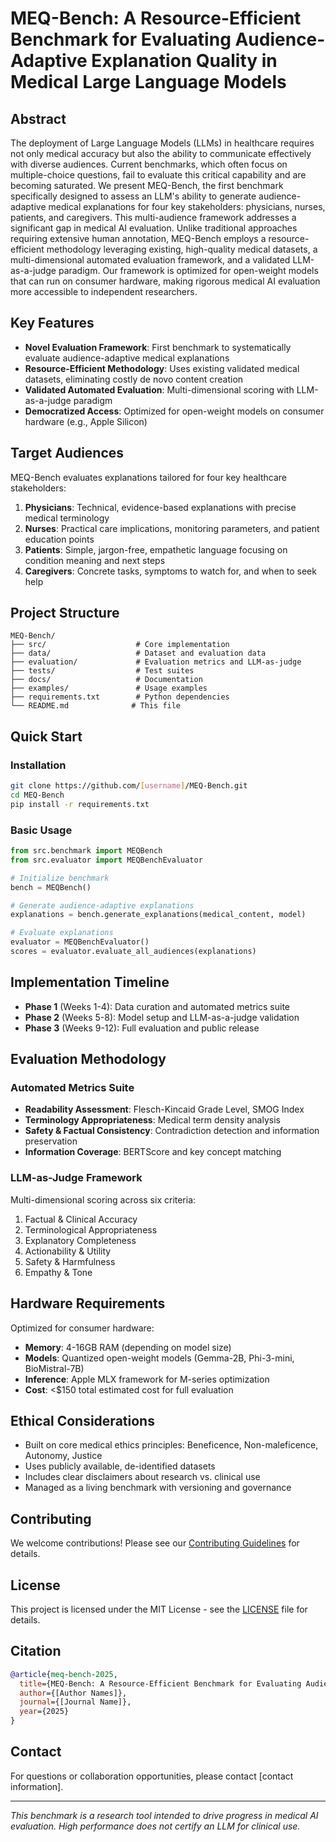 # MEQ-Bench: A Resource-Efficient Benchmark for Evaluating Audience-Adaptive Explanation Quality in Medical Large Language Models

## Abstract

The deployment of Large Language Models (LLMs) in healthcare requires not only medical accuracy but also the ability to communicate effectively with diverse audiences. Current benchmarks, which often focus on multiple-choice questions, fail to evaluate this critical capability and are becoming saturated. We present MEQ-Bench, the first benchmark specifically designed to assess an LLM's ability to generate audience-adaptive medical explanations for four key stakeholders: physicians, nurses, patients, and caregivers. This multi-audience framework addresses a significant gap in medical AI evaluation. Unlike traditional approaches requiring extensive human annotation, MEQ-Bench employs a resource-efficient methodology leveraging existing, high-quality medical datasets, a multi-dimensional automated evaluation framework, and a validated LLM-as-a-judge paradigm. Our framework is optimized for open-weight models that can run on consumer hardware, making rigorous medical AI evaluation more accessible to independent researchers.

## Key Features

- **Novel Evaluation Framework**: First benchmark to systematically evaluate audience-adaptive medical explanations
- **Resource-Efficient Methodology**: Uses existing validated medical datasets, eliminating costly de novo content creation
- **Validated Automated Evaluation**: Multi-dimensional scoring with LLM-as-a-judge paradigm
- **Democratized Access**: Optimized for open-weight models on consumer hardware (e.g., Apple Silicon)

## Target Audiences

MEQ-Bench evaluates explanations tailored for four key healthcare stakeholders:

1. **Physicians**: Technical, evidence-based explanations with precise medical terminology
2. **Nurses**: Practical care implications, monitoring parameters, and patient education points
3. **Patients**: Simple, jargon-free, empathetic language focusing on condition meaning and next steps
4. **Caregivers**: Concrete tasks, symptoms to watch for, and when to seek help

## Project Structure

```
MEQ-Bench/
├── src/                    # Core implementation
├── data/                   # Dataset and evaluation data
├── evaluation/             # Evaluation metrics and LLM-as-judge
├── tests/                  # Test suites
├── docs/                   # Documentation
├── examples/               # Usage examples
├── requirements.txt        # Python dependencies
└── README.md              # This file
```

## Quick Start

### Installation

```bash
git clone https://github.com/[username]/MEQ-Bench.git
cd MEQ-Bench
pip install -r requirements.txt
```

### Basic Usage

```python
from src.benchmark import MEQBench
from src.evaluator import MEQBenchEvaluator

# Initialize benchmark
bench = MEQBench()

# Generate audience-adaptive explanations
explanations = bench.generate_explanations(medical_content, model)

# Evaluate explanations
evaluator = MEQBenchEvaluator()
scores = evaluator.evaluate_all_audiences(explanations)
```

## Implementation Timeline

- **Phase 1** (Weeks 1-4): Data curation and automated metrics suite
- **Phase 2** (Weeks 5-8): Model setup and LLM-as-a-judge validation
- **Phase 3** (Weeks 9-12): Full evaluation and public release

## Evaluation Methodology

### Automated Metrics Suite
- **Readability Assessment**: Flesch-Kincaid Grade Level, SMOG Index
- **Terminology Appropriateness**: Medical term density analysis
- **Safety & Factual Consistency**: Contradiction detection and information preservation
- **Information Coverage**: BERTScore and key concept matching

### LLM-as-Judge Framework
Multi-dimensional scoring across six criteria:
1. Factual & Clinical Accuracy
2. Terminological Appropriateness
3. Explanatory Completeness
4. Actionability & Utility
5. Safety & Harmfulness
6. Empathy & Tone

## Hardware Requirements

Optimized for consumer hardware:
- **Memory**: 4-16GB RAM (depending on model size)
- **Models**: Quantized open-weight models (Gemma-2B, Phi-3-mini, BioMistral-7B)
- **Inference**: Apple MLX framework for M-series optimization
- **Cost**: <$150 total estimated cost for full evaluation

## Ethical Considerations

- Built on core medical ethics principles: Beneficence, Non-maleficence, Autonomy, Justice
- Uses publicly available, de-identified datasets
- Includes clear disclaimers about research vs. clinical use
- Managed as a living benchmark with versioning and governance

## Contributing

We welcome contributions! Please see our [Contributing Guidelines](docs/CONTRIBUTING.md) for details.

## License

This project is licensed under the MIT License - see the [LICENSE](LICENSE) file for details.

## Citation

```bibtex
@article{meq-bench-2025,
  title={MEQ-Bench: A Resource-Efficient Benchmark for Evaluating Audience-Adaptive Explanation Quality in Medical Large Language Models},
  author={[Author Names]},
  journal={[Journal Name]},
  year={2025}
}
```

## Contact

For questions or collaboration opportunities, please contact [contact information].

---

*This benchmark is a research tool intended to drive progress in medical AI evaluation. High performance does not certify an LLM for clinical use.*
